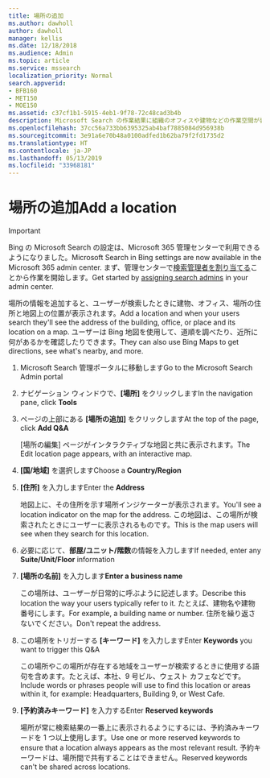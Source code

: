 ```yaml
---
title: 場所の追加
ms.author: dawholl
author: dawholl
manager: kellis
ms.date: 12/18/2018
ms.audience: Admin
ms.topic: article
ms.service: mssearch
localization_priority: Normal
search.appverid:
- BFB160
- MET150
- MOE150
ms.assetid: c37cf1b1-5915-4eb1-9f78-72c48cad3b4b
description: Microsoft Search の作業結果に組織のオフィスや建物などの作業空間が表示されるように場所の情報を追加します
ms.openlocfilehash: 37cc56a733bb6395325ab4baf7885084d956938b
ms.sourcegitcommit: 3e91a6e70b48a0100adfed1b62ba79f2fd1735d2
ms.translationtype: HT
ms.contentlocale: ja-JP
ms.lasthandoff: 05/13/2019
ms.locfileid: "33968181"
---
```

# <a name="add-a-location"></a><span data-ttu-id="2d3de-103">場所の追加</span><span class="sxs-lookup"><span data-stu-id="2d3de-103">Add a location</span></span>

> [!IMPORTANT]
> <span data-ttu-id="2d3de-104">Bing の Microsoft Search の設定は、Microsoft 365 管理センターで利用できるようになりました。</span><span class="sxs-lookup"><span data-stu-id="2d3de-104">Microsoft Search in Bing settings are now available in the Microsoft 365 admin center.</span></span> <span data-ttu-id="2d3de-105">まず、管理センターで[検索管理者を割り当てる](https://docs.microsoft.com/ja-JP/microsoftsearch/setup-microsoft-search#step-2-assign-search-admin-and-search-editor)ことから作業を開始します。</span><span class="sxs-lookup"><span data-stu-id="2d3de-105">Get started by [assigning search admins](https://docs.microsoft.com/en-us/microsoftsearch/setup-microsoft-search#step-2-assign-search-admin-and-search-editor) in your admin center.</span></span>
    
<span data-ttu-id="2d3de-106">場所の情報を追加すると、ユーザーが検索したときに建物、オフィス、場所の住所と地図上の位置が表示されます。</span><span class="sxs-lookup"><span data-stu-id="2d3de-106">Add a location and when your users search they'll see the address of the building, office, or place and its location on a map.</span></span> <span data-ttu-id="2d3de-107">ユーザーは Bing 地図を使用して、道順を調べたり、近所に何があるかを確認したりできます。</span><span class="sxs-lookup"><span data-stu-id="2d3de-107">They can also use Bing Maps to get directions, see what's nearby, and more.</span></span>
  
1. <span data-ttu-id="2d3de-108">Microsoft Search 管理ポータルに移動します</span><span class="sxs-lookup"><span data-stu-id="2d3de-108">Go to the Microsoft Search Admin portal</span></span>
    
2. <span data-ttu-id="2d3de-109">ナビゲーション ウィンドウで、**[場所]** をクリックします</span><span class="sxs-lookup"><span data-stu-id="2d3de-109">In the navigation pane, click **Tools**</span></span>
    
3. <span data-ttu-id="2d3de-110">ページの上部にある **[場所の追加]** をクリックします</span><span class="sxs-lookup"><span data-stu-id="2d3de-110">At the top of the page, click **Add Q&A**</span></span>
    
    <span data-ttu-id="2d3de-111">[場所の編集] ページがインタラクティブな地図と共に表示されます。</span><span class="sxs-lookup"><span data-stu-id="2d3de-111">The Edit location page appears, with an interactive map.</span></span>
    
4. <span data-ttu-id="2d3de-112">**[国/地域]** を選択します</span><span class="sxs-lookup"><span data-stu-id="2d3de-112">Choose a **Country/Region**</span></span>
    
5. <span data-ttu-id="2d3de-113">**[住所]** を入力します</span><span class="sxs-lookup"><span data-stu-id="2d3de-113">Enter the **Address**</span></span>
    
    <span data-ttu-id="2d3de-114">地図上に、その住所を示す場所インジケーターが表示されます。</span><span class="sxs-lookup"><span data-stu-id="2d3de-114">You'll see a location indicator on the map for the address.</span></span> <span data-ttu-id="2d3de-115">この地図は、この場所が検索されたときにユーザーに表示されるものです。</span><span class="sxs-lookup"><span data-stu-id="2d3de-115">This is the map users will see when they search for this location.</span></span>
    
6. <span data-ttu-id="2d3de-116">必要に応じて、**部屋/ユニット/階数**の情報を入力します</span><span class="sxs-lookup"><span data-stu-id="2d3de-116">If needed, enter any **Suite/Unit/Floor** information</span></span> 
    
7. <span data-ttu-id="2d3de-117">**[場所の名前]** を入力します</span><span class="sxs-lookup"><span data-stu-id="2d3de-117">**Enter a business name**</span></span>
    
    <span data-ttu-id="2d3de-118">この場所は、ユーザーが日常的に呼ぶように記述します。</span><span class="sxs-lookup"><span data-stu-id="2d3de-118">Describe this location the way your users typically refer to it.</span></span> <span data-ttu-id="2d3de-119">たとえば、建物名や建物番号にします。</span><span class="sxs-lookup"><span data-stu-id="2d3de-119">For example, a building name or number.</span></span> <span data-ttu-id="2d3de-120">住所を繰り返さないでください。</span><span class="sxs-lookup"><span data-stu-id="2d3de-120">Don't repeat the address.</span></span>
    
8. <span data-ttu-id="2d3de-121">この場所をトリガーする **[キーワード]** を入力します</span><span class="sxs-lookup"><span data-stu-id="2d3de-121">Enter **Keywords** you want to trigger this Q&A</span></span> 
    
    <span data-ttu-id="2d3de-122">この場所やこの場所が存在する地域をユーザーが検索するときに使用する語句を含めます。たとえば、本社、9 号ビル、ウェスト カフェなどです。</span><span class="sxs-lookup"><span data-stu-id="2d3de-122">Include words or phrases people will use to find this location or areas within it, for example: Headquarters, Building 9, or West Cafe.</span></span>
    
9. <span data-ttu-id="2d3de-123">**[予約済みキーワード]** を入力する</span><span class="sxs-lookup"><span data-stu-id="2d3de-123">Enter **Reserved keywords**</span></span>
    
    <span data-ttu-id="2d3de-124">場所が常に検索結果の一番上に表示されるようにするには、予約済みキーワードを 1 つ以上使用します。</span><span class="sxs-lookup"><span data-stu-id="2d3de-124">Use one or more reserved keywords to ensure that a location always appears as the most relevant result.</span></span> <span data-ttu-id="2d3de-125">予約キーワードは、場所間で共有することはできません。</span><span class="sxs-lookup"><span data-stu-id="2d3de-125">Reserved keywords can't be shared across locations.</span></span>

  

